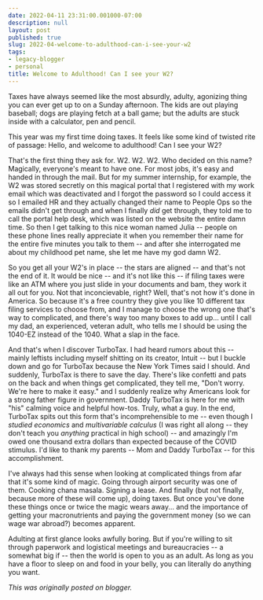 ```yaml
---
date: 2022-04-11 23:31:00.001000-07:00
description: null
layout: post
published: true
slug: 2022-04-welcome-to-adulthood-can-i-see-your-w2
tags:
- legacy-blogger
- personal
title: Welcome to Adulthood! Can I see your W2?
---
```




Taxes have always seemed like the most absurdly, adulty, agonizing thing you can ever get up to on a Sunday afternoon. The kids are out playing baseball; dogs are playing fetch at a ball game; but the adults are stuck inside with a calculator, pen and pencil.

This year was my first time doing taxes. It feels like some kind of twisted rite of passage: Hello, and welcome to adulthood! Can I see your W2?

That's the first thing they ask for. W2. W2. W2. Who decided on this name? Magically, everyone's meant to have one. For most jobs, it's easy and handed in through the mail. But for my summer internship, for example, the W2 was stored secretly on this magical portal that I registered with my work email which was deactivated and I forgot the password so I could access it so I emailed HR and they actually changed their name to People Ops so the emails didn't get through and when I finally *did* get through, they told me to call the portal help desk, which was listed on the website the entire damn time. So then I get talking to this nice woman named Julia -- people on these phone lines really appreciate it when you remember their name for the entire five minutes you talk to them -- and after she interrogated me about my childhood pet name, she let me have my god damn W2.

So you get all your W2's in place -- the stars are aligned -- and that's not the end of it. It would be nice -- and it's not like this -- if filing taxes were like an ATM where you just slide in your documents and bam, they work it all out for you. Not that inconcievable, right? Well, that's not how it's done in America. So because it's a free country they give you like 10 different tax filing services to choose from, and I manage to choose the wrong one that's way to complicated, and there's way too many boxes to add up... until I call my dad, an experienced, veteran adult, who tells me I should be using the 1040-EZ instead of the 1040. What a slap in the face.

And that's when I discover TurboTax. I had heard rumors about this -- mainly leftists including myself shitting on its creator, Intuit -- but I buckle down and go for TurboTax because the New York Times said I should. And suddenly, TurboTax is there to save the day. There's like confetti and pats on the back and when things get complicated, they tell me, "Don't worry. We're here to make it easy." and I suddenly realize why Americans look for a strong father figure in government. Daddy TurboTax is here for me with "his" calming voice and helpful how-tos. Truly, what a guy. In the end, TurboTax spits out this form that's incomprehensible to me -- even though I *studied economics* and *multivariable calculus* (I was right all along -- they don't teach you *anything* practical in high school) -- and amazingly I'm owed one thousand extra dollars than expected because of the COVID stimulus. I'd like to thank my parents -- Mom and Daddy TurboTax -- for this accomplishment.

I've always had this sense when looking at complicated things from afar that it's some kind of magic. Going through airport security was one of them. Cooking chana masala. Signing a lease. And finally (but not finally, because more of these will come up), doing taxes. But once you've done these things once or twice the magic wears away... and the importance of getting your macronutrients and paying the government money (so we can wage war abroad?) becomes apparent.

Adulting at first glance looks awfully boring. But if you're willing to sit through paperwork and logistical meetings and bureaucracies -- a somewhat big if -- then the world is open to you as an adult. As long as you have a floor to sleep on and food in your belly, you can literally do anything you want.

*This was originally posted on blogger.*
